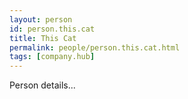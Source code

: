 ```yaml
---
layout: person
id: person.this.cat
title: This Cat
permalink: people/person.this.cat.html
tags: [company.hub]
---
```


Person details...